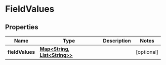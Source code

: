 # FieldValues

## Properties
Name | Type | Description | Notes
------------ | ------------- | ------------- | -------------
**fieldValues** | [**Map&lt;String, List&lt;String&gt;&gt;**](List.md) |  |  [optional]
